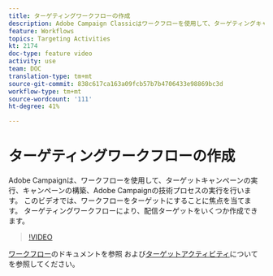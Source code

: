 ```yaml
---
title: ターゲティングワークフローの作成
description: Adobe Campaign Classicはワークフローを使用して、ターゲティングキャンペーンの実行、キャンペーンの構築、Adobe Campaignの技術プロセスの実行を行います。 このビデオでは、ワークフローをターゲットにすることに焦点を当てます。 ターゲティングワークフローにより、配信ターゲットをいくつか作成できます。
feature: Workflows
topics: Targeting Activities
kt: 2174
doc-type: feature video
activity: use
team: DOC
translation-type: tm+mt
source-git-commit: 838c617ca163a09fcb57b7b4706433e98869bc3d
workflow-type: tm+mt
source-wordcount: '111'
ht-degree: 41%

---
```



# ターゲティングワークフローの作成

Adobe Campaignは、ワークフローを使用して、ターゲットキャンペーンの実行、キャンペーンの構築、Adobe Campaignの技術プロセスの実行を行います。 このビデオでは、ワークフローをターゲットにすることに焦点を当てます。 ターゲティングワークフローにより、配信ターゲットをいくつか作成できます。

>[!VIDEO](https://video.tv.adobe.com/v/25605?quality=12)

[ワークフロー](https://docs.adobe.com/content/help/ja-JP/campaign-classic/using/automating-with-workflows/introduction/about-workflows.translate.html)のドキュメントを参照
および[ターゲットアクティビティ](https://docs.adobe.com/content/help/ja-JP/campaign-classic/using/automating-with-workflows/targeting-activities/about-targeting-activities.html)についてを参照してください。

